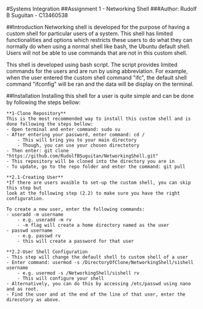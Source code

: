 #Systems Integration
##Assignment 1 - Networking Shell
###Author: Rudolf B Suguitan - C13460538

##Introduction
Networking shell is developed for the purpose of having a custom shell
for particular users of a system. This shell has limited functionalities 
and options which restricts these users to do what they can normally do 
when using a normal shell like bash, the Ubuntu default shell. Users will 
not be able to use commands that are not in this custom shell.

This shell is developed using bash script. The script provides limited 
commands for the users and are run by using abbreviation. For example, 
when the user entered the custom shell command "ifc", the default shell
command "ifconfig" will be ran and the data will be display on the terminal.

##Installation
Installing this shell for a user is quite simple and can be done by following
the steps bellow:

	**1-Clone Repository**
	This is the most recommended way to install this custom shell and is 
	done following the steps bellow:
	- Open terminal and enter command: sudo su
	- After entering your password, enter command: cd /
		- This will bring you to your main directory
		- Though, you can use your chosen directotory
	- Then enter: git clone "https://github.com/RudolfBSuguitan/NetworkingShell.git"
	- This repository will be cloned into the directory you are in
	- To update, go to the repo folder and enter the command: git pull

	**2.1-Creating User**
	*If there are users avaible to set-up the custom shell, you can skip this step but 
	look at the following step (2.2) to make sure you have the right configuration.
	
	To create a new user, enter the following commands:
	- useradd -m username
		- e.g. useradd -m rv
		- -m flag will create a home directory named as the user
	- passwd username
		- e.g. passwd rv
		- this will create a password for that user

	**2.2-User Shell Configuration
	- This step will change the default shell to custom shell of a user
	- Enter command: usermod -s /DirectoryOfClone/NetworkingShell/sishell username
		- e.g. usermod -s /NetworkingShell/sishell rv
		- This will configure your shell
	- Alternatively, you can do this by accessing /etc/passwd using nano and as root.
	- Find the user and at the end of the line of that user, enter the direcotory as above.
	

  
